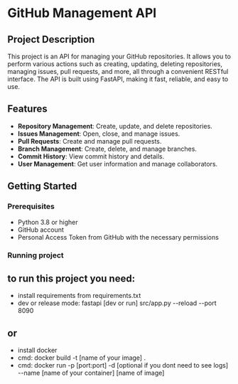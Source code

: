 # GitHub Management API

## Project Description
This project is an API for managing your GitHub repositories. It allows you to perform various actions such as creating, updating, deleting repositories, managing issues, pull requests, and more, all through a convenient RESTful interface. The API is built using FastAPI, making it fast, reliable, and easy to use. 

## Features
- **Repository Management**: Create, update, and delete repositories.
- **Issues Management**: Open, close, and manage issues.
- **Pull Requests**: Create and manage pull requests.
- **Branch Management**: Create, delete, and manage branches. 
- **Commit History**: View commit history and details.
- **User Management**: Get user information and manage collaborators.

## Getting Started

### Prerequisites
- Python 3.8 or higher
- GitHub account
- Personal Access Token from GitHub with the necessary permissions

### Running project

## to run this project you need:
 - install requirements from requirements.txt
 - dev or release mode: fastapi [dev or run] src/app.py --reload --port 8090
## or
- install docker
- cmd: docker build -t [name of your image] .
- cmd: docker run -p [port:port] -d [optional if you dont need to see logs] --name [name of your container] [name of image]
